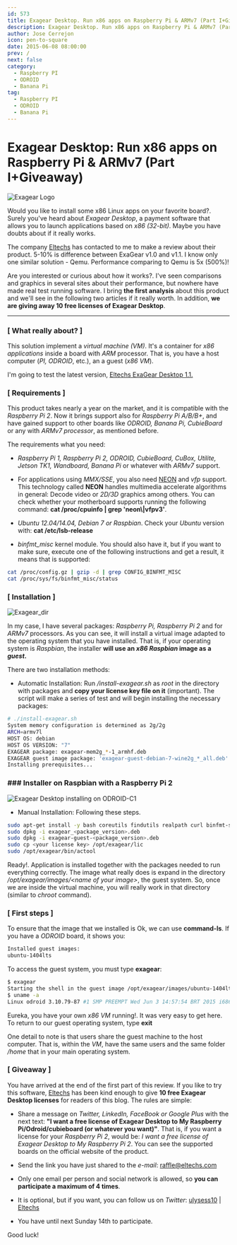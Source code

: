 ```yaml
---
id: 573
title: Exagear Desktop. Run x86 apps on Raspberry Pi & ARMv7 (Part I+Giveaway)
description: Exagear Desktop. Run x86 apps on Raspberry Pi & ARMv7 (Part I+Giveaway)
author: Jose Cerrejon
icon: pen-to-square
date: 2015-06-08 08:00:00
prev: /
next: false
category:
  - Raspberry PI
  - ODROID
  - Banana Pi
tag:
  - Raspberry PI
  - ODROID
  - Banana Pi
---
```


# Exagear Desktop: Run x86 apps on Raspberry Pi & ARMv7 (Part I+Giveaway)

![Exagear Logo](/images/2015/06/ExaGear_Desktop_tr.png)

Would you like to install some x86 Linux apps on your favorite board?. Surely you've heard about *Exagear Desktop*, a payment software that allows you to launch applications based on *x86 (32-bit)*. Maybe you have doubts about if it really works.

The company [Eltechs](http://eltechs.com/?utm_source=misapuntesde&utm_medium=post_part1&utm_campaign=ED_May2015_release) has contacted to me to make a review about their product. 5-10% is difference between ExaGear v1.0 and v1.1. I know only one similar solution - Qemu. Performance comparing to Qemu is 5x (500%)!

Are you interested or curious about how it works?. I've seen comparisons and graphics in several sites about their performance, but nowhere have made real test running software. I bring **the first analysis** about this product and we'll see in the following two articles if it really worth. In addition, **we are giving away 10 free licenses of Exagear Desktop**.

- - -
### [ What really about? ]

This solution implement a *virtual machine (VM)*. It's a container for *x86 applications* inside a board with *ARM* processor. That is, you have a host computer (*PI, ODROID*, etc.), an a guest (*x86 VM*).

I'm going to test the latest version, [Eltechs ExaGear Desktop 1.1.](http://eltechs.com/product/exagear-desktop/?utm_source=misapuntesde&utm_medium=post_part1&utm_campaign=ED_May2015_release)

### [ Requirements ]

This product takes nearly a year on the market, and it is compatible with the *Raspberry Pi 2*. Now it brings support also for *Raspberry Pi A/B/B+*, and have gained support to other boards like *ODROID, Banana Pi, CubieBoard* or any with *ARMv7 processor*, as mentioned before.

The requirements what you need:

* *Raspberry Pi 1, Raspberry Pi 2, ODROID, CubieBoard, CuBox, Utilite, Jetson TK1, Wandboard, Banana Pi* or whatever with *ARMv7* support.

* For applications using *MMX/SSE*, you also need [NEON](http://www.arm.com/products/processors/technologies/neon.php) and *vfp* support. This technology called **NEON** handles multimedia accelerate algorithms in general: Decode video or *2D/3D* graphics among others. You can check whether your motherboard supports running the following command: **cat /proc/cpuinfo | grep 'neon\\|vfpv3'**.

* *Ubuntu 12.04/14.04, Debian 7 or Raspbian*. Check your *Ubuntu* version with: **cat /etc/lsb-release**

* *binfmt_misc* kernel module. You should also have it, but if you want to make sure, execute one of the following instructions and get a result, it means that is supported:

```bash
cat /proc/config.gz | gzip -d | grep CONFIG_BINFMT_MISC
cat /proc/sys/fs/binfmt_misc/status 
```

### [ Installation ]

![Exagear_dir](/images/2015/06/exagear_dir.png)

In my case, I have several packages: *Raspberry Pi, Raspberry Pi 2* and for *ARMv7* processors. As you can see, it will install a virtual image adapted to the operating system that you have installed. That is, if your operating system is *Raspbian*, the installer **will use an *x86 Raspbian* image as a *guest*.**

There are two installation methods:

* Automatic Installation: Run */install-exagear.sh* as *root* in the directory with packages and **copy your license key file on it** (important). The script will make a series of test and will begin installing the necessary packages:

```bash
# ./install-exagear.sh 
System memory configuration is determined as 2g/2g
ARCH=armv7l
HOST OS: debian
HOST OS VERSION: "7"
EXAGEAR package: exagear-mem2g_*-1_armhf.deb
EXAGEAR guest image package: 'exagear-guest-debian-7-wine2g_*_all.deb'
Installing prerequisites...
```
### ### Installer on Raspbian with a Raspberry Pi 2

![Exagear Desktop installing on ODROID-C1](/images/2015/06/installing_exagear.jpg "Exagear Desktop installing on ODROID-C1")

* Manual Installation: Following these steps.

```bash
sudo apt-get install -y bash coreutils findutils realpath curl binfmt-support cron  
sudo dpkg -i exagear_<package_version>.deb
sudo dpkg -i exagear-guest-<package_version>.deb
sudo cp <your license key> /opt/exagear/lic
sudo /opt/exagear/bin/actool
```

Ready!. Application is installed together with the packages needed to run everything correctly. The image what really does is expand in the directory */opt/exagear/images/\<name of your image\>*, the guest system. So, once we are inside the virtual machine, you will really work in that directory (similar to *chroot* command).

### [ First steps ]

To ensure that the image that we installed is Ok, we can use **command-ls**. If you have a *ODROID* board, it shows you:

```bash
Installed guest images:
ubuntu-1404lts
```

To access the guest system, you must type **exagear**:

```bash
$ exagear
Starting the shell in the guest image /opt/exagear/images/ubuntu-1404lts
$ uname -a
Linux odroid 3.10.79-87 #1 SMP PREEMPT Wed Jun 3 14:57:54 BRT 2015 i686 i686 i686 GNU/Linux
```

Eureka, you have your own *x86 VM* running!. It was very easy to get here. To return to our guest operating system, type **exit**

One detail to note is that users share the guest machine to the host computer. That is, within the *VM*, have the same users and the same folder */home* that in your main operating system.

### [ Giveaway ]

You have arrived at the end of the first part of this review. If you like to try this software,  [Eltechs](http://eltechs.com/?utm_source=misapuntesde&utm_medium=post_part1&utm_campaign=ED_May2015_release) has been kind enough to give **10 free Exagear Desktop licenses** for readers of this blog. The rules are simple:

* Share a message on *Twitter, LinkedIn, FaceBook or Google Plus* with the next text: **"I want a free license of Exagear Desktop to My Raspberry Pi/Odroid/cubieboard (or whatever you want)"**. That is, if you want a license for your *Raspberry Pi 2*, would be: *I want a free license of Exagear Desktop to My Raspberry Pi 2*. You can see the supported boards on the official website of the product.

* Send the link you have just shared to the *e-mail*: [raffle@eltechs.com](mailto:raffle@eltechs.com)

* Only one email per person and social network is allowed, so **you can participate a maximum of 4 times**.

* It is optional, but if you want, you can follow us on *Twitter*: [ulysess10](https://twitter.com/ulysess10) | [Eltechs](https://twitter.com/eltechs)

* You have until next Sunday 14th to participate.

Good luck!